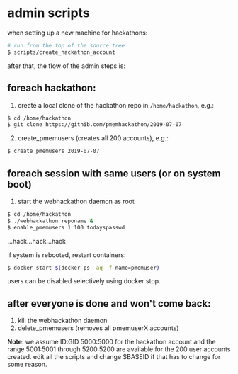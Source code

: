 # admin scripts

when setting up a new machine for hackathons:

```sh
# run from the top of the source tree
$ scripts/create_hackathon_account
```

after that, the flow of the admin steps is:

## foreach hackathon:

1. create a local clone of the hackathon repo in `/home/hackathon`, e.g.:

```sh
$ cd /home/hackathon
$ git clone https://githib.com/pmemhackathon/2019-07-07
```

2. create_pmemusers (creates all 200 accounts), e.g.:

```sh
$ create_pmemusers 2019-07-07
```

## foreach session with same users (or on system boot)

1. start the webhackathon daemon as root

```sh
$ cd /home/hackathon
$ ./webhackathon reponame &
$ enable_pmemusers 1 100 todayspasswd
```

...hack...hack...hack

if system is rebooted, restart containers:

```sh
$ docker start $(docker ps -aq -f name=pmemuser)
```

users can be disabled selectively using docker stop.

## after everyone is done and won't come back:

1. kill the webhackathon daemon
2. delete_pmemusers (removes all pmemuserX accounts)

**Note**: we assume ID:GID 5000:5000 for the hackathon account and the range 5001:5001 through 5200:5200 are available for the 200 user accounts created.  edit all the scripts and change $BASEID if that has to change for some reason.
